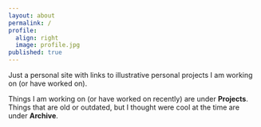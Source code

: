 ```yaml
---
layout: about
permalink: /
profile:
  align: right
  image: profile.jpg
published: true
---
```


Just a personal site with links to illustrative personal projects I am working on (or have worked on).

Things I am working on (or have worked on recently) are under **Projects**. Things that are old or outdated, but I 
thought were cool at the time are under **Archive**.